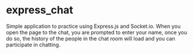 # express_chat
Simple application to practice using Express.js and Socket.io. When you open the page to the chat, you are prompted to enter your name, once you do so, the history of the people in the chat room will load and you can participate in chatting.
